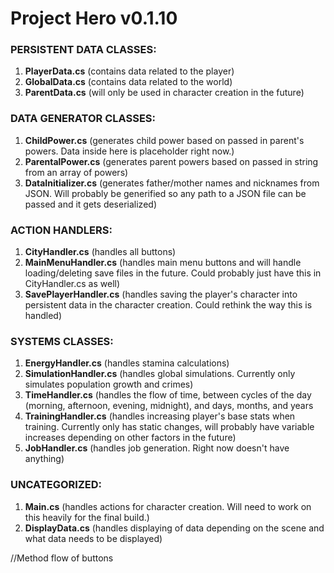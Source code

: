 # Project Hero v0.1.10
### PERSISTENT DATA CLASSES:
1) **PlayerData.cs** (contains data related to the player)
2) **GlobalData.cs** (contains data related to the world)
3) **ParentData.cs** (will only be used in character creation in the future)

### DATA GENERATOR CLASSES:
1) **ChildPower.cs** (generates child power based on passed in parent's powers. Data inside here is placeholder right now.)
2) **ParentalPower.cs** (generates parent powers based on passed in string from an array of powers)
3) **DataInitializer.cs** (generates father/mother names and nicknames from JSON. Will probably be generified so any path to a JSON file can be passed and it gets deserialized)

### ACTION HANDLERS:
1) **CityHandler.cs** (handles all buttons)
2) **MainMenuHandler.cs** (handles main menu buttons and will handle loading/deleting save files in the future. Could probably just have this in CityHandler.cs as well)
3) **SavePlayerHandler.cs** (handles saving the player's character into persistent data in the character creation. Could rethink the way this is handled)

### SYSTEMS CLASSES:
1) **EnergyHandler.cs** (handles stamina calculations)
2) **SimulationHandler.cs** (handles global simulations. Currently only simulates population growth and crimes)
3) **TimeHandler.cs** (handles the flow of time, between cycles of the day (morning, afternoon, evening, midnight), and days, months, and years
4) **TrainingHandler.cs** (handles increasing player's base stats when training. Currently only has static changes, will probably have variable increases depending on other factors in the future)
5) **JobHandler.cs** (handles job generation. Right now doesn't have anything)

### UNCATEGORIZED:
1) **Main.cs** (handles actions for character creation. Will need to work on this heavily for the final build.)
2) **DisplayData.cs** (handles displaying of data depending on the scene and what data needs to be displayed)

//Method flow of buttons
